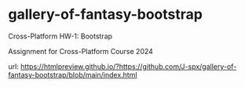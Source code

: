 # gallery-of-fantasy-bootstrap

Cross-Platform HW-1: Bootstrap

Assignment for Cross-Platform Course 2024

url: https://htmlpreview.github.io/?https://github.com/J-spx/gallery-of-fantasy-bootstrap/blob/main/index.html
